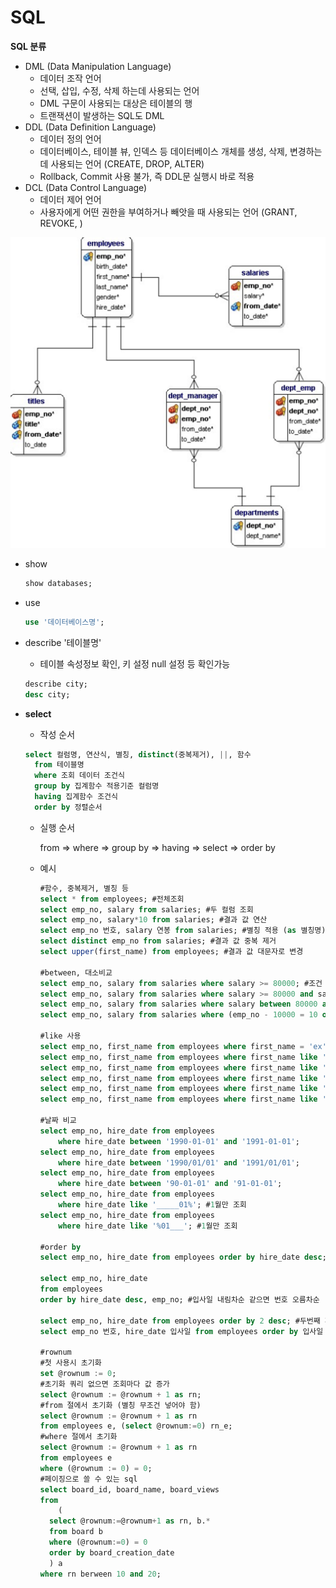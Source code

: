 # SQL



**SQL 분류**

* DML (Data Manipulation Language)
  * 데이터 조작 언어
  * 선택, 삽입, 수정, 삭제 하는데 사용되는 언어
  * DML 구문이 사용되는 대상은 테이블의 행
  * 트랜잭션이 발생하는 SQL도 DML
* DDL (Data Definition Language)
  * 데이터 정의 언어
  * 데이터베이스, 테이블 뷰, 인덱스 등 데이터베이스 개체를 생성, 삭제, 변경하는데 사용되는 언어 (CREATE, DROP, ALTER)
  * Rollback, Commit 사용 불가, 즉 DDL문 실행시 바로 적용
* DCL (Data Control Language)
  * 데이터 제어 언어
  * 사용자에게 어떤 권한을 부여하거나 빼앗을 때 사용되는 언어 (GRANT, REVOKE, )



<img src="../../md-images/image-20220610140131948.png" alt="image-20220610140131948" style="zoom:50%;" />



* show

  ~~~sql
  show databases;
  ~~~

* use

  ~~~sql
  use '데이터베이스명';
  ~~~

* describe '테이블명'

  * 테이블 속성정보 확인, 키 설정 null 설정 등 확인가능

  ~~~sql
  describe city;
  desc city;
  ~~~

* **select**

  * 작성 순서

  ~~~sql
  select 컬럼명, 연산식, 별칭, distinct(중복제거), ||, 함수
  	from 테이블명
  	where 조회 데이터 조건식
  	group by 집계함수 적용기준 컬럼명
  	having 집계함수 조건식
  	order by 정렬순서
  ~~~

  * 실행 순서

    from => where => group by => having => select => order by

  * 예시

    ~~~sql
    #함수, 중복제거, 별칭 등
    select * from employees; #전체조회
    select emp_no, salary from salaries; #두 컬럼 조회
    select emp_no, salary*10 from salaries; #결과 값 연산
    select emp_no 번호, salary 연봉 from salaries; #별칭 적용 (as 별칭명)
    select distinct emp_no from salaries; #결과 값 중복 제거
    select upper(first_name) from employees; #결과 값 대문자로 변경
    
    #between, 대소비교
    select emp_no, salary from salaries where salary >= 80000; #조건 대소비교
    select emp_no, salary from salaries where salary >= 80000 and salary <= 90000;
    select emp_no, salary from salaries where salary between 80000 and 90000;
    select emp_no, salary from salaries where (emp_no - 10000 = 10 or emp_no - 10000 = 20) and salary between 80000 and 90000;
    
    #like 사용
    select emp_no, first_name from employees where first_name = 'ex'; #이름이 ex인 사람
    select emp_no, first_name from employees where first_name like '%e'; #이름의 마지막이 e인 사람
    select emp_no, first_name from employees where first_name like '%e%' #이름에 e가 들어가는 사람
    select emp_no, first_name from employees where first_name like 'e%'; #이름 첫글자가 e인 사람
    select emp_no, first_name from employees where first_name like '_e%'; #두번째 글자가 e인 사람
    select emp_no, first_name from employees where first_name like '%e%e%'#e가 두번 들어가는 사람
    
    #날짜 비교
    select emp_no, hire_date from employees 
    	where hire_date between '1990-01-01' and '1991-01-01';
    select emp_no, hire_date from employees 
    	where hire_date between '1990/01/01' and '1991/01/01';	
    select emp_no, hire_date from employees 
    	where hire_date between '90-01-01' and '91-01-01';
    select emp_no, hire_date from employees 
    	where hire_date like '_____01%'; #1월만 조회
    select emp_no, hire_date from employees 
    	where hire_date like '%01___'; #1월만 조회
    
    #order by
    select emp_no, hire_date from employees order by hire_date desc; #입사일 내림차순
    
    select emp_no, hire_date
    from employees 
    order by hire_date desc, emp_no; #입사일 내림차순 같으면 번호 오름차순
    
    select emp_no, hire_date from employees order by 2 desc; #두번째 파라미터 내림차순 (입사일)
    select emp_no 번호, hire_date 입사일 from employees order by 입사일 desc; #별칭 사용가능
    
    #rownum
    #첫 사용시 초기화
    set @rownum := 0;
    #초기화 쿼리 없으면 조회마다 값 증가
    select @rownum := @rownum + 1 as rn;
    #from 절에서 초기화 (별칭 무조건 넣어야 함)
    select @rownum := @rownum + 1 as rn
    from employees e, (select @rownum:=0) rn_e; 
    #where 절에서 초기화
    select @rownum := @rownum + 1 as rn
    from employees e
    where (@rownum := 0) = 0;
    #페이징으로 쓸 수 있는 sql
    select board_id, board_name, board_views
    from
    	(
      select @rownum:=@rownum+1 as rn, b.*
      from board b
      where (@rownum:=0) = 0
      order by board_creation_date
      ) a
    where rn berween 10 and 20;
    
    ~~~

    
